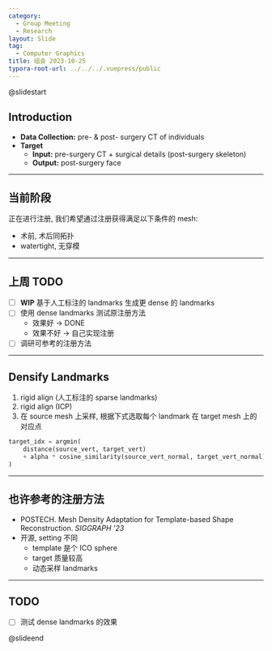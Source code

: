 ```yaml
---
category:
  - Group Meeting
  - Research
layout: Slide
tag:
  - Computer Graphics
title: 组会 2023-10-25
typora-root-url: ../../../.vuepress/public
---
```


@slidestart

## Introduction

- **Data Collection:** pre- & post- surgery CT of individuals
- **Target**
  - **Input:** pre-surgery CT + surgical details (post-surgery skeleton)
  - **Output:** post-surgery face

---

## 当前阶段

正在进行注册, 我们希望通过注册获得满足以下条件的 mesh:

- 术前, 术后同拓扑
- watertight, 无穿模

---

## 上周 TODO

- [ ] **WIP** 基于人工标注的 landmarks 生成更 dense 的 landmarks
- [ ] 使用 dense landmarks 测试原注册方法
  - 效果好 -> DONE
  - 效果不好 -> 自己实现注册
- [ ] 调研可参考的注册方法

---

## Densify Landmarks

1. rigid align (人工标注的 sparse landmarks)
2. rigid align (ICP)
3. 在 source mesh 上采样, 根据下式选取每个 landmark 在 target mesh 上的对应点

```python
target_idx = argmin(
    distance(source_vert, target_vert)
    + alpha * cosine_similarity(source_vert_normal, target_vert_normal)
)
```

---

## 也许参考的注册方法

- POSTECH. Mesh Density Adaptation for Template-based Shape Reconstruction. _SIGGRAPH '23_
- 开源, setting 不同
  - template 是个 ICO sphere
  - target 质量较高
  - 动态采样 landmarks

---

## TODO

- [ ] 测试 dense landmarks 的效果

@slideend

